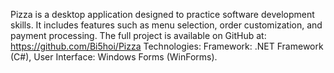 Pizza is a desktop application designed to practice software development skills. It includes features such as menu selection, order customization, and payment processing.
The full project is available on GitHub at: https://github.com/Bi5hoi/Pizza
Technologies: Framework: .NET Framework (C#), User Interface: Windows Forms (WinForms).
 
